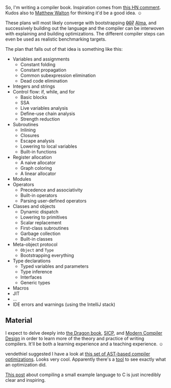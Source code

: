 So, I'm writing a compiler book. Inspiration comes from [this HN comment](http://news.ycombinator.com/item?id=3840545).
Kudos also to [Matthew Walton](http://twitter.com/#!/MaW/status/191172939301920768)
for thinking it'd be a good idea. ☺

These plans will most likely converge with bootstrapping
<del>[007](https://github.com/masak/007)</del> [Alma](https://github.com/masak/007/issues/277), and successively building out the language
and the compiler can be interwoven with explaining and building optimizations.
The different compiler steps can even be used as realistic benchmarking
targets.

The plan that falls out of that idea is something like this:

* Variables and assignments
    * Constant folding
    * Constant propagation
    * Common subexpression elimination
    * Dead code elimination
* Integers and strings
* Control flow: if, while, and for
    * Basic blocks
    * SSA
    * Live variables analysis
    * Define-use chain analysis
    * Strength reduction
* Subroutines
    * Inlining
    * Closures
    * Escape analysis
    * Lowering to local variables
    * Built-in functions
* Register allocation
    * A naive allocator
    * Graph coloring
    * A linear allocator
* Modules
* Operators
    * Precedence and associativity
    * Built-in operators
    * Parsing user-defined operators
* Classes and objects
    * Dynamic dispatch
    * Lowering to primitives
    * Scalar replacement
    * First-class subroutines
    * Garbage collection
    * Built-in classes
* Meta-object protocol
    * `Object` and `Type`
    * Bootstrapping everything
* Type declarations
    * Typed variables and parameters
    * Type inference
    * Interfaces
    * Generic types
* Macros
* JIT
* ...
* IDE errors and warnings (using the IntelliJ stack)

## Material

I expect to delve deeply into [the Dragon book](http://www.amazon.com/Compilers-Principles-Techniques-Tools-Edition/dp/0321486811),
[SICP](http://www.amazon.com/Structure-Interpretation-Computer-Programs-Edition/dp/0070004846),
and [Modern Compiler Design](http://www.amazon.com/Modern-Compiler-Design-D-Grune/dp/0471976970) in
order to learn more of the theory and practice of writing compilers. It'll be both a learning
experience and a teaching experience. ☺

vendethiel suggested I have a look at [this set of AST-based compiler optimizations](https://github.com/estools/esmangle/tree/master/lib/pass). Looks very cool. Apparently there's a [tool](https://github.com/estools/esmangle/tree/master/test/compare) to see exactly what an optimization did.

[This post](https://github.com/jozefg/pcf/blob/master/explanation.md) about compiling a small example language to C is just incredibly clear and inspiring.

